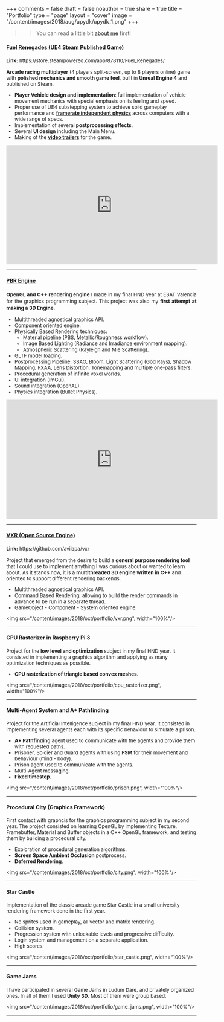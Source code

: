 +++
comments = false
draft = false
noauthor = true
share = true
title = "Portfolio"
type = "page"
layout = "cover"
image = "/content/images/2018/aug/upydk/upydk_1.png"
+++
>> You can read a little bit <a href="/about/" target="_blank">about me</a> first!


#### <a href="/fuel-renegades/" target="_blank">Fuel Renegades (UE4 Steam Published Game)</a>

<font size="2">
<p align="justify" style="line-height:1.4">
<b>Link:</b> https://store.steampowered.com/app/878110/Fuel_Renegades/

<b>Arcade racing multiplayer</b> (4 players split-screen, up to 8 players online) game with <b>polished mechanics and smooth game feel</b>, built in <b>Unreal Engine 4</b> and published on Steam. 

 - __Player Vehicle design and implementation__: full implementation of vehicle movement mechanics with special emphasis on its feeling and speed.
 - Proper use of UE4 substepping system to achieve solid gameplay performance and __<a href="/post/framerate-independent-physics-in-ue4/" target="_blank">framerate independent physics</a>__ across computers with a wide range of specs.
 - Implementation of several __postprocessing effects__.
 - Several __UI design__ including the Main Menu.
 - Making of the __<a href="https://www.youtube.com/watch?v=N2RG6a8gLr0&list=PLxMwOQRJc15dLQrO0z1oc9JuXMaoGPlXd" target="_blank">video trailers</a>__ for the game.

<iframe width="560" height="315" src="https://www.youtube.com/embed/N2RG6a8gLr0" frameborder="0" allow="autoplay; encrypted-media" allowfullscreen></iframe>

</p>
</font>
<hr>

#### <a href="/render-engine/" target="_blank">PBR Engine</a>

<font size="2">
<p align="justify" style="line-height:1.4">
<b>OpenGL and C++ rendering engine</b> I made in my final HND year at ESAT Valencia for the graphics programming subject. This project was also my <b>first attempt at making a 3D Engine</b>.

- Multithreaded agnostical graphics API.
- Component oriented engine.
- Physically Based Rendering techniques:
	- Material pipeline (PBS, Metallic/Roughness workflow).
	- Image Based Lighting (Radiance and Irradiance environment mapping).
	- Atmospheric Scattering (Rayleigh and Mie Scattering).
- GLTF model loading.
- Postprocessing Pipeline: SSAO, Bloom, Light Scattering (God Rays), Shadow Mapping, FXAA, Lens Distortion, Tonemapping and multiple one-pass filters.
- Procedural generation of infinite voxel worlds.
- UI integration (ImGui).
- Sound integration (OpenAL).
- Physics integration (Bullet Physics).

<iframe width="560" height="315" src="https://www.youtube.com/embed/J9CExYF8yrU" frameborder="0" allow="autoplay; encrypted-media" allowfullscreen></iframe>
</p>
</font>
<hr>

#### <a href="/vxr-engine/" target="_blank">VXR (Open Source Engine)</a>

<font size="2">
<p align="justify" style="line-height:1.4">
<b>Link:</b> https://github.com/avilapa/vxr

Project that emerged from the desire to build a <b>general purpose rendering tool</b> that I could use to implement anything I was curious about or wanted to learn about.
As it stands now, it is a <b>multithreaded 3D engine written in C++</b> and oriented to support different rendering backends. 

- Multithreaded agnostical graphics API.
- Command Based Rendering, allowing to build the render commands in advance to be run in a separate thread.
- GameObject - Component - System oriented engine.

<img src="/content/images/2018/oct/portfolio/vxr.png", width="100%"/>
</p>
</font>
<hr>

#### CPU Rasterizer in Raspberry Pi 3

<font size="2">
<p align="justify" style="line-height:1.4">

Project for the <b>low level and optimization</b> subject in my final HND year. It consisted in implementing a graphics algorithm and applying as many optimization techniques as possible. 

- <b>CPU rasterization of triangle based convex meshes</b>.

<img src="/content/images/2018/oct/portfolio/cpu_rasterizer.png", width="100%"/>
</p>
</font>
<hr>

#### Multi-Agent System and A* Pathfinding

<font size="2">
<p align="justify" style="line-height:1.4">

Project for the Artificial Intelligence subject in my final HND year. It consisted in implementing several agents each with its specific behaviour to simulate a prison. 

- <b>A* Pathfinding</b> agent used to communicate with the agents and provide them with requested paths.
- Prisoner, Soldier and Guard agents with using <b>FSM</b> for their movement and behaviour (mind - body). 
- Prison agent used to communicate with the agents.
- Multi-Agent messaging.
- <b>Fixed timestep</b>.

<img src="/content/images/2018/oct/portfolio/prison.png", width="100%"/>
</p>
</font>
<hr>

#### Procedural City (Graphics Framework)

<font size="2">
<p align="justify" style="line-height:1.4">

First contact with graphcis for the graphics programming subject in my second year. The project consisted on learning OpenGL by implementing Texture, Framebuffer, Material and Buffer objects in a C++ OpenGL framework, and testing them by building a procedural city.

- Exploration of procedural generation algorithms.
- <b>Screen Space Ambient Occlusion</b> postprocess.
- <b>Deferred Rendering</b>. 

<img src="/content/images/2018/oct/portfolio/city.png", width="100%"/>
</p>
</font>
<hr>

#### Star Castle

<font size="2">
<p align="justify" style="line-height:1.4">

Implementation of the classic arcade game Star Castle in a small university rendering framework done in the first year.

- No sprites used in gameplay, all vector and matrix rendering.
- Collision system.
- Progression system with unlockable levels and progressive difficulty.
- Login system and management on a separate application.
- High scores.

<img src="/content/images/2018/oct/portfolio/star_castle.png", width="100%"/>
</p>
</font>
<hr>

#### Game Jams

<font size="2">
<p align="justify" style="line-height:1.4">

I have participated in several Game Jams in Ludum Dare, and privately organized ones. In all of them I used <b>Unity 3D</b>. Most of them were group based.

<img src="/content/images/2018/oct/portfolio/game_jams.png", width="100%"/>
</p>
</font>
<hr>

